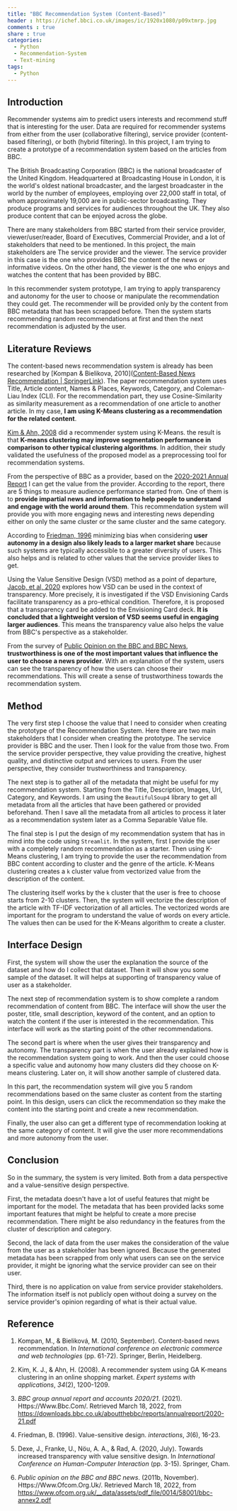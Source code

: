 ```yaml
---
title: "BBC Recommendation System (Content-Based)"
header : https://ichef.bbci.co.uk/images/ic/1920x1080/p09xtmrp.jpg
comments : true
share : true
categories:
  - Python
  - Recommendation-System
  - Text-mining
tags:
  - Python
---
```




## Introduction

Recommender systems aim to predict users interests and recommend stuff that is interesting for the user. Data are required for recommender systems from either from the user (collaborative filtering), service provider (content-based filtering), or both (hybrid filtering). In this project, I am trying to create a prototype of a recommendation system based on the articles from BBC.

The British Broadcasting Corporation (BBC) is the national broadcaster of the United Kingdom. Headquartered at Broadcasting House in London, it is the world's oldest national broadcaster, and the largest broadcaster in the world by the number of employees, employing over 22,000 staff in total, of whom approximately 19,000 are in public-sector broadcasting. They produce programs and services for audiences throughout the UK. They also produce content that can be enjoyed across the globe.

There are many stakeholders from BBC started from their service provider, viewer/user/reader, Board of Executives, Commercial Provider, and a lot of stakeholders that need to be mentioned. In this project, the main stakeholders are The service provider and the viewer. The service provider in this case is the one who provides BBC the content of the news or informative videos. On the other hand, the viewer is the one who enjoys and watches the content that has been provided by BBC.

In this recommender system prototype, I am trying to apply transparency and autonomy for the user to choose or manipulate the recommendation they could get. The recommender will be provided only by the content from BBC metadata that has been scrapped before. Then the system starts recommending random recommendations at first and then the next recommendation is adjusted by the user.

## Literature Reviews

The content-based news recommendation system is already has been researched by [Kompan & Bielikova, 2010]([Content-Based News Recommendation | SpringerLink](https://link.springer.com/chapter/10.1007/978-3-642-15208-5_6)). The paper recommendation system uses Title, Article content, Names & Places, Keywords, Category, and Coleman-Liau Index (CLI). For the recommendation part, they use Cosine-Similarity as similarity measurement as a recommendation of one article to another article. In my case, **I am using K-Means clustering as a recommendation for the related content**.

[Kim & Ahn, 2008](https://www.sciencedirect.com/science/article/pii/S0957417406004076) did a recommender system using K-Means. the result is that **K-means clustering may improve segmentation performance in comparison to other typical clustering algorithms**. In addition, their study validated the usefulness of the proposed model as a preprocessing tool for recommendation systems.

From the perspective of BBC as a provider, based on the [2020-2021 Annual Report](https://downloads.bbc.co.uk/aboutthebbc/reports/annualreport/2020-21.pdf#page=20) I can get the value from the provider. According to the report, there are 5 things to measure audience performance started from. One of them is to **provide impartial news and information to help people to understand and engage with the world around them**. This recommendation system will provide you with more engaging news and interesting news depending either on only the same cluster or the same cluster and the same category.

According to [Friedman, 1996](https://dl.acm.org/doi/pdf/10.1145/242485.242493) minimizing bias when considering **user autonomy in a design also likely leads to a larger market share** because such systems are typically accessible to a greater diversity of users. This also helps and is related to other values that the service provider likes to get.

Using the Value Sensitive Design (VSD) method as a point of departure, [Jacob, et al, 2020](https://link.springer.com/chapter/10.1007/978-3-030-50334-5_1) explores how VSD can be used in the context of transparency. More precisely, it is investigated if the VSD Envisioning Cards facilitate transparency as a pro-ethical condition. Therefore, it is proposed that a transparency card be added to the Envisioning Card deck. **It is concluded that a lightweight version of VSD seems useful in engaging larger audiences**. This means the transparency value also helps the value from BBC's perspective as a stakeholder.

From the survey of [Public Opinion on the BBC and BBC News](https://www.ofcom.org.uk/__data/assets/pdf_file/0014/58001/bbc-annex2.pdf), **trustworthiness is one of the most important values that influence the user to choose a news provider**. With an explanation of the system, users can see the transparency of how the users can choose their recommendations. This will create a sense of trustworthiness towards the recommendation system.

## Method

The very first step I choose the value that I need to consider when creating the prototype of the Recommendation System. Here there are two main stakeholders that I consider when creating the prototype. The service provider is BBC and the user. Then I look for the value from those two. From the service provider perspective, they value providing the creative, highest quality, and distinctive output and services to users. From the user perspective, they consider trustworthiness and transparency.

The next step is to gather all of the metadata that might be useful for my recommendation system. Starting from the Title, Description, Images, Url, Category, and Keywords. I am using the `BeautifulSoup4` library to get all metadata from all the articles that have been gathered or provided beforehand. Then I save all the metadata from all articles to process it later as a recommendation system later as a Comma Separable Value file.

The final step is I put the design of my recommendation system that has in mind into the code using `Streamlit`. In the system, first I provide the user with a completely random recommendation as a starter. Then using K-Means clustering, I am trying to provide the user the recommendation from BBC content according to cluster and the genre of the article. K-Means clustering creates a `k` cluster value from vectorized value from the description of the content.

The clustering itself works by the `k` cluster that the user is free to choose starts from 2-10 clusters. Then, the system will vectorize the description of the article with TF-IDF vectorization of all articles. The vectorized words are important for the program to understand the value of words on every article. The values then can be used for the K-Means algorithm to create a cluster.

## Interface Design

First, the system will show the user the explanation the source of the dataset and how do I collect that dataset. Then it will show you some sample of the dataset. It will helps at supporting of transparency value of user as a stakeholder.

The next step of recommendation system is to show complete a random recommendation of content from BBC. The interface will show the user the poster, title, small description, keyword of the content, and an option to watch the content if the user is interested in the recommendation. This interface will work as the starting point of the other recommendations.

The second part is where when the user gives their transparency and autonomy. The transparency part is when the user already explained how is the recommendation system going to work. And then the user could choose a specific value and autonomy how many clusters did they choose on K-means clustering. Later on, it will show another sample of clustered data.

In this part, the recommendation system will give you 5 random recommendations based on the same cluster as content from the starting point. In this design, users can click the recommendation so they make the content into the starting point and create a new recommendation.

Finally, the user also can get a different type of recommendation looking at the same category of content. It will give the user more recommendations and more autonomy from the user.

## Conclusion

So in the summary, the system is very limited. Both from a data perspective and a value-sensitive design perspective.

First, the metadata doesn't have a lot of useful features that might be important for the model. The metadata that has been provided lacks some important features that might be helpful to create a more precise recommendation. There might be also redundancy in the features from the cluster of description and category.

Second, the lack of data from the user makes the consideration of the value from the user as a stakeholder has been ignored. Because the generated metadata has been scrapped from only what users can see on the service provider, it might be ignoring what the service provider can see on their user.

Third, there is no application on value from service provider stakeholders. The information itself is not publicly open without doing a survey on the service provider's opinion regarding of what is their actual value.

## Reference

1. Kompan, M., & Bieliková, M. (2010, September). Content-based news recommendation. In *International conference on electronic commerce and web technologies* (pp. 61-72). Springer, Berlin, Heidelberg.

2. Kim, K. J., & Ahn, H. (2008). A recommender system using GA K-means clustering in an online shopping market. *Expert systems with applications*, *34*(2), 1200-1209.

3. *BBC group annual report and accounts 2020/21*. (2021). Https://Www.Bbc.Com/. Retrieved March 18, 2022, from https://downloads.bbc.co.uk/aboutthebbc/reports/annualreport/2020-21.pdf

4. Friedman, B. (1996). Value-sensitive design. *interactions*, *3*(6), 16-23.

5. Dexe, J., Franke, U., Nöu, A. A., & Rad, A. (2020, July). Towards increased transparency with value sensitive design. In *International Conference on Human-Computer Interaction* (pp. 3-15). Springer, Cham.

6. *Public opinion on the BBC and BBC news*. (2011b, November). Https://Www.Ofcom.Org.Uk/. Retrieved March 18, 2022, from https://www.ofcom.org.uk/__data/assets/pdf_file/0014/58001/bbc-annex2.pdf